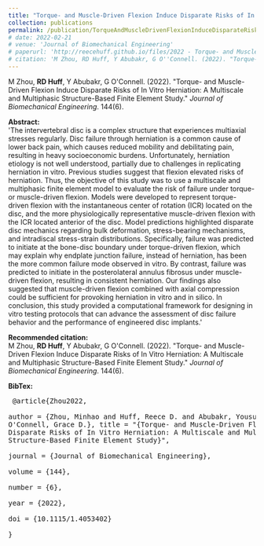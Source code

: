 ```yaml
---
title: "Torque- and Muscle-Driven Flexion Induce Disparate Risks of In Vitro Herniation: A Multiscale and Multiphasic Structure-Based Finite Element Study"
collection: publications
permalink: /publication/TorqueAndMuscleDrivenFlexionInduceDisparateRiskOfInVitroHerniation
# date: 2022-02-21
# venue: 'Journal of Biomechanical Engineering'
# paperurl: 'http://reecehuff.github.io/files/2022 - Torque- and Muscle-Driven Flexion Induce Disparate Risk of In Vitro Herniation.pdf'
# citation: 'M Zhou, RD Huff, Y Abubakr, G O''Connell. (2022). "Torque- and Muscle-Driven Flexion Induce Disparate Risks of In Vitro Herniation: A Multiscale and Multiphasic Structure-Based Finite Element Study." <i>Journal of Biomechanical Engineering</i>. 144(6).'
---
```

M Zhou, **RD Huff**, Y Abubakr, G O'Connell. (2022). "Torque- and Muscle-Driven Flexion Induce Disparate Risks of In Vitro Herniation: A Multiscale and Multiphasic Structure-Based Finite Element Study." <i>Journal of Biomechanical Engineering</i>. 144(6).

**Abstract:**  
'The intervertebral disc is a complex structure that experiences multiaxial stresses regularly. Disc failure through herniation is a common cause of lower back pain, which causes reduced mobility and debilitating pain, resulting in heavy socioeconomic burdens. Unfortunately, herniation etiology is not well understood, partially due to challenges in replicating herniation in vitro. Previous studies suggest that flexion elevated risks of herniation. Thus, the objective of this study was to use a multiscale and multiphasic finite element model to evaluate the risk of failure under torque- or muscle-driven flexion. Models were developed to represent torque-driven flexion with the instantaneous center of rotation (ICR) located on the disc, and the more physiologically representative muscle-driven flexion with the ICR located anterior of the disc. Model predictions highlighted disparate disc mechanics regarding bulk deformation, stress-bearing mechanisms, and intradiscal stress-strain distributions. Specifically, failure was predicted to initiate at the bone-disc boundary under torque-driven flexion, which may explain why endplate junction failure, instead of herniation, has been the more common failure mode observed in vitro. By contrast, failure was predicted to initiate in the posterolateral annulus fibrosus under muscle-driven flexion, resulting in consistent herniation. Our findings also suggested that muscle-driven flexion combined with axial compression could be sufficient for provoking herniation in vitro and in silico. In conclusion, this study provided a computational framework for designing in vitro testing protocols that can advance the assessment of disc failure behavior and the performance of engineered disc implants.'

**Recommended citation:**  
M Zhou, **RD Huff**, Y Abubakr, G O'Connell. (2022). "Torque- and Muscle-Driven Flexion Induce Disparate Risks of In Vitro Herniation: A Multiscale and Multiphasic Structure-Based Finite Element Study." <i>Journal of Biomechanical Engineering</i>. 144(6).

**BibTex:**<pre>
@article{Zhou2022,  
    author = {Zhou, Minhao and Huff, Reece D. and Abubakr, Yousuf and O'Connell, Grace D.},
    title = "{Torque- and Muscle-Driven Flexion Induce Disparate Risks of In Vitro Herniation: A Multiscale and Multiphasic Structure-Based Finite Element Study}",  
    journal = {Journal of Biomechanical Engineering},  
    volume = {144},  
    number = {6},  
    year = {2022},  
    doi = {10.1115/1.4053402}  
}
</pre>
